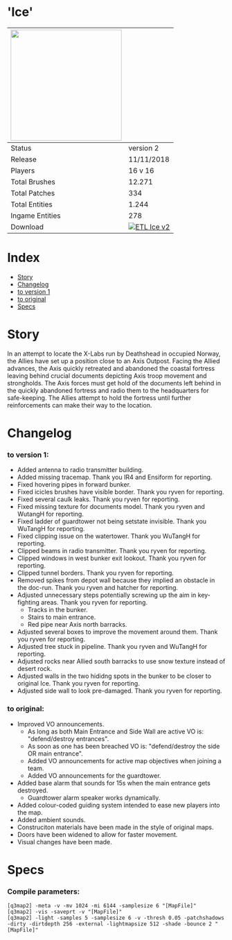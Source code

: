 'Ice'
==========

<img src="https://github.com/realkemon/home/blob/master/levelshots/etl_ice.png" width="256"/> | <space>
:---|:---
Status | version 2
Release | 11/11/2018
Players | 16 v 16
Total Brushes | 12.271
Total Patches | 334
Total Entities | 1.244
Ingame Entities | 278
Download | <a href="https://www.moddb.com/mods/etlegacy/addons/etl-ice-v2" title="Download ETL Ice v2 - Mod DB" target="_blank"><img src="https://button.moddb.com/download/medium/170820.png" alt="ETL Ice v2" /></a>

Index
============
* [Story](https://github.com/realkemon/home/blob/master/etl_ice.md#story)
* [Changelog](https://github.com/realkemon/home/blob/master/etl_ice.md#changelog)
 * [to version 1](https://github.com/realkemon/home/blob/master/etl_ice.md#to-version-1)
 * [to original](https://github.com/realkemon/home/blob/master/etl_ice.md#to-original)
* [Specs](https://github.com/realkemon/home/blob/master/etl_ice.md#specs)


Story
============

In an attempt to locate the X-Labs run by Deathshead in occupied Norway, the Allies have set up a position close to an Axis Outpost.
Facing the Allied advances, the Axis quickly retreated and abandoned the coastal fortress leaving behind crucial documents depicting Axis troop movement and strongholds. 
The Axis forces must get hold of the documents left behind in the quickly abandoned fortress and radio them to the headquarters for safe-keeping. 
The Allies attempt to hold the fortress until further reinforcements can make their way to the location.


Changelog
============

### to version 1:

* Added antenna to radio transmitter building.
*	Added missing tracemap. Thank you IR4 and Ensiform for reporting.
* Fixed hovering pipes in forward bunker.
* Fixed icicles brushes have visible border. Thank you ryven for reporting.
* Fixed several caulk leaks. Thank you ryven for reporting.
* Fixed missing texture for documents model. Thank you ryven and WutangH for reporting.
* Fixed ladder of guardtower not being setstate invisible. Thank you WuTangH for reporting.
* Fixed clipping issue on the watertower. Thank you WuTangH for reporting.
* Clipped beams in radio transmitter. Thank you ryven for reporting.
* Clipped windows in west bunker exit lookout. Thank you ryven for reporting.
* Clipped tunnel borders. Thank you ryven for reporting.
* Removed spikes from depot wall because they implied an obstacle in the doc-run. Thank you ryven and hatcher for reporting.
* Adjusted unnecessary steps potentially screwing up the aim in key-fighting areas. Thank you ryven for reporting.
  * Tracks in the bunker.
  * Stairs to main entrance.
  * Red pipe near Axis north barracks.
* Adjusted several boxes to improve the movement around them. Thank you ryven for reporting.
* Adjusted tree stuck in pipeline. Thank you ryven and WuTangH for reporting.
* Adjusted rocks near Allied south barracks to use snow texture instead of desert rock.
* Adjusted walls in the two hididng spots in the bunker to be closer to original Ice. Thank you ryven for reporting.
* Adjusted side wall to look pre-damaged. Thank you ryven for reporting.

### to original:
* Improved VO announcements. 
  * As long as both Main Entrance and Side Wall are active VO is: "defend/destroy entrances".
  * As soon as one has been breached VO is: "defend/destroy the side OR main entrance".
  * Added VO announcements for active map objectives when joining a team.
  * Added VO announcements for the guardtower.
* Added base alarm that sounds for 15s when the main entrance gets destroyed.
  * Guardtower alarm speaker works dynamically.
* Added colour-coded guiding system intended to ease new players into the map.
* Added ambient sounds.
* Construciton materials have been made in the style of original maps.
* Doors have been widened to allow for faster movement.
* Visual changes have been made.


Specs
============

### Compile parameters:
```
[q3map2] -meta -v -mv 1024 -mi 6144 -samplesize 6 "[MapFile]"
[q3map2] -vis -saveprt -v "[MapFile]"
[q3map2] -light -samples 5 -samplesize 6 -v -thresh 0.05 -patchshadows -dirty -dirtdepth 256 -external -lightmapsize 512 -shade -bounce 2 "[MapFile]"
```
